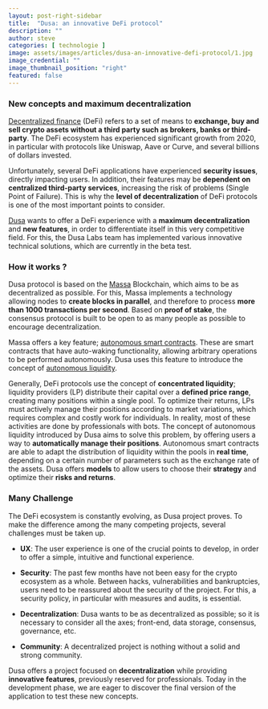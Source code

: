 ```yaml
---
layout: post-right-sidebar
title:  "Dusa: an innovative DeFi protocol"
description: ""
author: steve
categories: [ technologie ]
image: assets/images/articles/dusa-an-innovative-defi-protocol/1.jpg
image_credential: ""
image_thumbnail_position: "right"
featured: false
---
```


### New concepts and maximum decentralization

[Decentralized finance](https://en.wikipedia.org/wiki/Decentralized_finance) (DeFi) refers to a set of means to **exchange, buy and sell crypto assets without a third party such as brokers, banks or third-party**. The DeFi ecosystem has experienced significant growth from 2020, in particular with protocols like Uniswap, Aave or Curve, and several billions of dollars invested.

Unfortunately, several DeFi applications have experienced **security issues**, directly impacting users. In addition, their features may be **dependent on centralized third-party services**, increasing the risk of problems (Single Point of Failure). This is why the **level of decentralization** of DeFi protocols is one of the most important points to consider.

[Dusa](https://dusa.io/) wants to offer a DeFi experience with a **maximum decentralization** and **new features**, in order to differentiate itself in this very competitive field. For this, the Dusa Labs team has implemented various innovative technical solutions, which are currently in the beta test.

### How it works ?

Dusa protocol is based on the [Massa](https://massa.net/) Blockchain, which aims to be as decentralized as possible. For this, Massa implements a technology allowing nodes to **create blocks in parallel**, and therefore to process **more than 1000 transactions per second**. Based on **proof of stake**, the consensus protocol is built to be open to as many people as possible to encourage decentralization.

Massa offers a key feature; [autonomous smart contracts](https://massa.net/autonomous-sc/). These are smart contracts that have auto-waking functionality, allowing arbitrary operations to be performed autonomously. Dusa uses this feature to introduce the concept of [autonomous liquidity](https://mirror.xyz/0xdA2d2Cd69DAa9bC226B1061F18b56983c9f3be6A/be-KkSwDPRRlT6foX0emhfoD2SP2Qqts9EvzMlMekGw).

Generally, DeFi protocols use the concept of **concentrated liquidity**; liquidity providers (LP) distribute their capital over a **defined price range**, creating many positions within a single pool. To optimize their returns, LPs must actively manage their positions according to market variations, which requires complex and costly work for individuals. In reality, most of these activities are done by professionals with bots.
The concept of autonomous liquidity introduced by Dusa aims to solve this problem, by offering users a way to **automatically manage their positions**. Autonomous smart contracts are able to adapt the distribution of liquidity within the pools in **real time**, depending on a certain number of parameters such as the exchange rate of the assets. Dusa offers **models** to allow users to choose their **strategy** and optimize their **risks and returns**.

### Many Challenge

The DeFi ecosystem is constantly evolving, as Dusa project proves. To make the difference among the many competing projects, several challenges must be taken up.

- **UX**: The user experience is one of the crucial points to develop, in order to offer a simple, intuitive and functional experience.

- **Security**: The past few months have not been easy for the crypto ecosystem as a whole. Between hacks, vulnerabilities and bankruptcies, users need to be reassured about the security of the project. For this, a security policy, in particular with measures and audits, is essential. 

- **Decentralization**: Dusa wants to be as decentralized as possible; so it is necessary to consider all the axes; front-end, data storage, consensus, governance, etc.

- **Community**: A decentralized project is nothing without a solid and strong community.

Dusa offers a project focused on **decentralization** while providing **innovative features**, previously reserved for professionals. Today in the development phase, we are eager to discover the final version of the application to test these new concepts.
